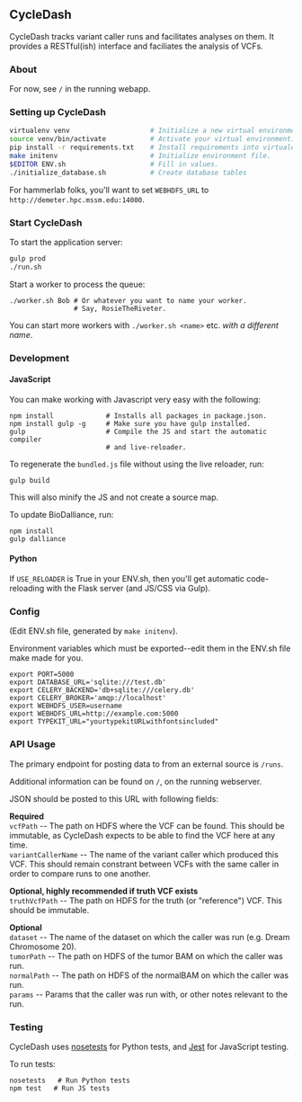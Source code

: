 ## CycleDash

CycleDash tracks variant caller runs and facilitates analyses on them. It
provides a RESTful(ish) interface and faciliates the analysis of VCFs.

### About

For now, see `/` in the running webapp.

### Setting up CycleDash

```bash
virtualenv venv                    # Initialize a new virtual environment.
source venv/bin/activate           # Activate your virtual environment.
pip install -r requirements.txt    # Install requirements into virtualenv.
make initenv                       # Initialize environment file.
$EDITOR ENV.sh                     # Fill in values.
./initialize_database.sh           # Create database tables
```

For hammerlab folks, you'll want to set `WEBHDFS_URL` to
`http://demeter.hpc.mssm.edu:14000`.

### Start CycleDash

To start the application server:

```bash
gulp prod
./run.sh
```

Start a worker to process the queue:

```
./worker.sh Bob # Or whatever you want to name your worker.
                # Say, RosieTheRiveter.
```

You can start more workers with `./worker.sh <name>` etc. *with a different
name*.

### Development


#### JavaScript

You can make working with Javascript very easy with the following:

```
npm install             # Installs all packages in package.json.
npm install gulp -g     # Make sure you have gulp installed.
gulp                    # Compile the JS and start the automatic compiler
                        # and live-reloader.
```

To regenerate the `bundled.js` file without using the live reloader, run:

```
gulp build
```

This will also minify the JS and not create a source map.

To update BioDalliance, run:

```
npm install
gulp dalliance
```

#### Python

If `USE_RELOADER` is True in your ENV.sh, then you'll get automatic
code-reloading with the Flask server (and JS/CSS via Gulp).

### Config

(Edit ENV.sh file, generated by `make initenv`).

Environment variables which must be exported--edit them in the ENV.sh file make
made for you.

```
export PORT=5000
export DATABASE_URL='sqlite:///test.db'
export CELERY_BACKEND='db+sqlite:///celery.db'
export CELERY_BROKER='amqp://localhost'
export WEBHDFS_USER=username
export WEBHDFS_URL=http://example.com:5000
export TYPEKIT_URL="yourtypekitURLwithfontsincluded"
```

### API Usage

The primary endpoint for posting data to from an external source is `/runs`.

Additional information can be found on `/`, on the running webserver.

JSON should be posted to this URL with following fields:

**Required**<br />
`vcfPath` -- The path on HDFS where the VCF can be found. This should be immutable, as CycleDash expects to be able to find the VCF here at any time.<br />
`variantCallerName` -- The name of the variant caller which produced this VCF. This should remain constrant between VCFs with the same caller in order to compare runs to one another.<br />

**Optional, highly recommended if truth VCF exists**<br />
`truthVcfPath` -- The path on HDFS for the truth (or "reference") VCF. This should be immutable.<br />

**Optional**<br />
`dataset` -- The name of the dataset on which the caller was run (e.g. Dream Chromosome 20).<br />
`tumorPath` -- The path on HDFS of the tumor BAM on which the caller was run.<br />
`normalPath` -- The path on HDFS of the normalBAM on which the caller was run.<br />
`params` -- Params that the caller was run with, or other notes relevant to the run.<br />


### Testing

CycleDash uses [nosetests](https://nose.readthedocs.org/en/latest/) for Python tests, and [Jest](http://facebook.github.io/jest/) for JavaScript testing.

To run tests:

```
nosetests   # Run Python tests
npm test   # Run JS tests
```
